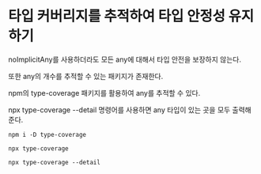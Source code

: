 # 타입 커버리지를 추적하여 타입 안정성 유지하기

noImplicitAny를 사용하더라도 모든 any에 대해서 타입 안전을 보장하지 않는다.

또한 any의 개수를 추적할 수 있는 패키지가 존재한다.

npm의 type-coverage 패키지를 활용하여 any를 추적할 수 있다.

npx type-coverage --detail 명령어를 사용하면 any 타입이 있는 곳을 모두 출력해준다.

```
npm i -D type-coverage

npx type-coverage

npx type-coverage --detail
```
